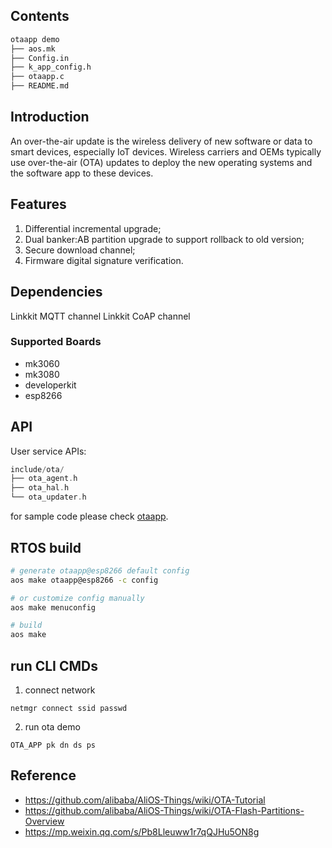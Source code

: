 ## Contents

```sh
otaapp demo
├── aos.mk
├── Config.in
├── k_app_config.h
├── otaapp.c
├── README.md

```

## Introduction

An over-the-air update is the wireless delivery of new software or data to smart devices, especially IoT devices. Wireless carriers and OEMs typically use over-the-air (OTA) updates to deploy the new operating systems and the software app to these devices.

## Features

1. Differential incremental upgrade;
2. Dual banker:AB partition upgrade to support rollback to old version;
3. Secure download channel;
4. Firmware digital signature verification.

## Dependencies

Linkkit MQTT channel
Linkkit CoAP channel

### Supported Boards

- mk3060
- mk3080
- developerkit
- esp8266

## API

User service APIs:

```c
include/ota/
├── ota_agent.h
├── ota_hal.h
└── ota_updater.h
```
for sample code please check [otaapp](../../../app/example/otaapp/).
## RTOS build

```sh
# generate otaapp@esp8266 default config
aos make otaapp@esp8266 -c config

# or customize config manually
aos make menuconfig

# build
aos make
```

## run CLI CMDs
1. connect network
```
netmgr connect ssid passwd
```
2. run ota demo

```
OTA_APP pk dn ds ps
```

## Reference

* https://github.com/alibaba/AliOS-Things/wiki/OTA-Tutorial
* https://github.com/alibaba/AliOS-Things/wiki/OTA-Flash-Partitions-Overview
* https://mp.weixin.qq.com/s/Pb8Lleuww1r7qQJHu5ON8g
